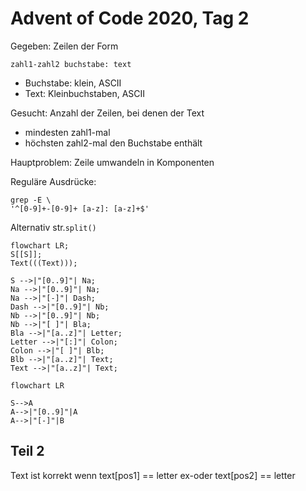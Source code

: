 # Advent of Code 2020, Tag 2

Gegeben: Zeilen der Form

~~~
zahl1-zahl2 buchstabe: text
~~~

- Buchstabe: klein, ASCII
- Text: Kleinbuchstaben, ASCII

Gesucht: Anzahl der Zeilen, bei denen der Text
- mindesten zahl1-mal
- höchsten zahl2-mal
den Buchstabe enthält

Hauptproblem: Zeile umwandeln in Komponenten

Reguläre Ausdrücke:
~~~
grep -E \
'^[0-9]+-[0-9]+ [a-z]: [a-z]+$'
~~~

Alternativ str.`split()`

~~~
flowchart LR;
S[[S]];
Text(((Text)));

S -->|"[0..9]"| Na;
Na -->|"[0..9]"| Na;
Na -->|"[-]"| Dash;
Dash -->|"[0..9]"| Nb;
Nb -->|"[0..9]"| Nb;
Nb -->|"[ ]"| Bla;
Bla -->|"[a..z]"| Letter;
Letter -->|"[:]"| Colon;
Colon -->|"[ ]"| Blb;
Blb -->|"[a..z]"| Text;
Text -->|"[a..z]"| Text;
~~~

~~~mermaid
flowchart LR

S-->A
A-->|"[0..9]"|A
A-->|"[-]"|B
~~~

## Teil 2

Text ist korrekt wenn text[pos1] == letter ex-oder text[pos2] == letter
